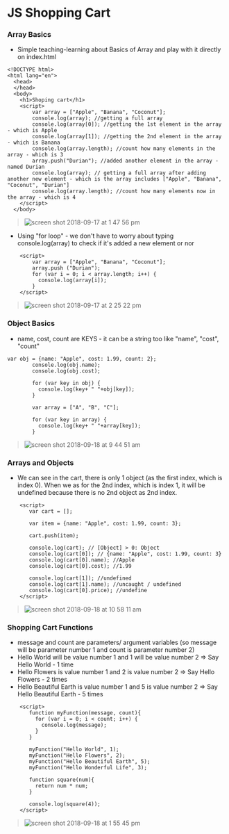 # JS Shopping Cart

### Array Basics 
- Simple teaching-learning about Basics of Array and play with it directly on index.html
```
<!DOCTYPE html>
<html lang="en">
  <head>
  </head>
  <body>
    <h1>Shoping cart</h1>
    <script>
        var array = ["Apple", "Banana", "Coconut"];
        console.log(array); //getting a full array 
        console.log(array[0]); //getting the 1st element in the array - which is Apple
        console.log(array[1]); //getting the 2nd element in the array - which is Banana
        console.log(array.length); //count how many elements in the array - which is 3
        array.push("Durian"); //added another element in the array - named Durian
        console.log(array); // getting a full array after adding another new element - which is the array includes ["Apple", "Banana", "Coconut", "Durian"]
        console.log(array.length); //count how many elements now in the array - which is 4
    </script>
  </body>
```
> ![screen shot 2018-09-17 at 1 47 56 pm](https://user-images.githubusercontent.com/36870689/45646387-62256c00-ba80-11e8-9900-56dbb3c48281.png)

- Using "for loop" - we don't have to worry about typing console.log(array) to check if it's added a new element or nor
```
    <script>
        var array = ["Apple", "Banana", "Coconut"];
        array.push ("Durian");
        for (var i = 0; i < array.length; i++) {
          console.log(array[i]);
        }
    </script>
```
> ![screen shot 2018-09-17 at 2 25 22 pm](https://user-images.githubusercontent.com/36870689/45648391-b0893980-ba85-11e8-96b4-5cb4ebec59e3.png)

### Object Basics
- name, cost, count are KEYS - it can be a string too like "name", "cost", "count"
```
var obj = {name: "Apple", cost: 1.99, count: 2};
        console.log(obj.name);
        console.log(obj.cost);

        for (var key in obj) {
          console.log(key+ " "+obj[key]);
        }

        var array = ["A", "B", "C"];

        for (var key in array) {
          console.log(key+ " "+array[key]);
        }
```
> ![screen shot 2018-09-18 at 9 44 51 am](https://user-images.githubusercontent.com/36870689/45699599-89834400-bb27-11e8-934e-00c514ea484b.png)

### Arrays and Objects
- We can see in the cart, there is only 1 object (as the first index, which is index 0). When we as for the 2nd index, which is index 1, it will be undefined because there is no 2nd object as 2nd index. 
```
    <script>
       var cart = [];

       var item = {name: "Apple", cost: 1.99, count: 3};

       cart.push(item);

       console.log(cart); // [Object] > 0: Object
       console.log(cart[0]); // {name: "Apple", cost: 1.99, count: 3}
       console.log(cart[0].name); //Apple
       console.log(cart[0].cost); //1.99

       console.log(cart[1]); //undefined
       console.log(cart[1].name); //uncaught / undefined
       console.log(cart[0].price); //undefine
    </script>
```
> ![screen shot 2018-09-18 at 10 58 11 am](https://user-images.githubusercontent.com/36870689/45703569-f8659a80-bb31-11e8-81de-ab540d06e4e6.png)

### Shopping Cart Functions
- message and count are parameters/ argument variables (so message will be parameter number 1 and count is parameter number 2)
- Hello World will be value number 1 and 1 will be value number 2 => Say Hello World - 1 time
- Hello Flowers is value number 1 and 2 is value number 2 => Say Hello Flowers - 2 times
- Hello Beautiful Earth is value number 1 and 5 is value number 2 => Say Hello Beautiful Earth - 5 times
```
    <script>
       function myFunction(message, count){
         for (var i = 0; i < count; i++) {
           console.log(message);
         }
       }

       myFunction("Hello World", 1);
       myFunction("Hello Flowers", 2);
       myFunction("Hello Beautiful Earth", 5);
       myFunction("Hello Wonderful Life", 3);

       function square(num){
         return num * num;
       }

       console.log(square(4));
    </script>
```
> ![screen shot 2018-09-18 at 1 55 45 pm](https://user-images.githubusercontent.com/36870689/45713032-2c00ee80-bb4b-11e8-8d4f-dd60a95fda17.png)
